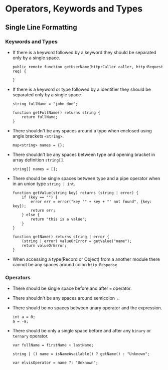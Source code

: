 # Operators, Keywords and Types

## Single Line Formatting
### Keywords and Types
* If there is a keyword followed by a keyword they should be separated only by a single space.
  
  ```ballerina
  public remote function getUserName(http:Caller caller, http:Request req) {
  
  } 
  ```
* If there is a keyword or type followed by a identifier they should be separated only by a single space.
  
  ```ballerina
  string fullName = "john doe"; 
  
  function getFullName() returns string {
      return fullName;
  }
  ```
* There shouldn't be any spaces around a type when enclosed using angle brackets `<string>`. 
  
  ```ballerina
  map<string> names = {};
  ```
* There shouldn't be any spaces between type and opening bracket in array definition `string[]`.
  
  ```ballerina
  string[] names = [];
  
  ```
* There should be single spaces between type and a pipe operator when in an union type `string | int`.
  ```ballerina
  function getValue(string key) returns (string | error) {
      if (key == "") {
          error err = error("key '" + key + "' not found", {key: key});
          return err;
      } else {
          return "this is a value";
      }
  }
  
  function getName() returns string | error {
      (string | error) valueOrError = getValue("name");
      return valueOrError;
  }
  
  ```
* When accessing a type(Record or Object) from a another module there cannot be any spaces around colon `http:Response`  

### Operators
* There should be single space before and after `=` operator.
* There shouldn't be any spaces around semicolon `;`.
* There should be no spaces between unary operator and the expression.

  ```ballerina
  int a = 0;
  a = -a;
  ``` 

* There should be only a single space before and after any `binary` or `ternary` operator.

  ```ballerina
  var fullName = firstName + lastName;
  
  string | () name = isNameAvailable() ? getName() : "Unknown";
  
  var elvisOperator = name ?: "Unknown";
  ```
  